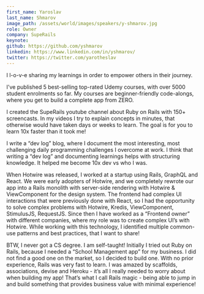 ```yaml
---
first_name: Yaroslav
last_name: Shmarov
image_path: /assets/world/images/speakers/y-shmarov.jpg
role: Owner
company: SupeRails
keynote:
github: https://github.com/yshmarov
linkedin: https://www.linkedin.com/in/yshmarov/
twitter: https://twitter.com/yarotheslav
---
```


I l-o-v-e sharing my learnings in order to empower others in their journey.

I've published 5 best-selling top-rated Udemy courses, with over 5000 student enrolments so far. My courses are beginner-friendly code-alongs, where you get to build a complete app from ZERO.

I created the SupeRails youtube channel about Ruby on Rails with 150+ screencasts. In my videos I try to explain concepts in minutes, that otherwise would have taken days or weeks to learn. The goal is for you to learn 10x faster than it took me!

I write a “dev log” blog, where I document the most interesting, most challenging daily programming challenges I overcome at work. I think that writing a “dev log” and documenting learnings helps with structuring knowledge. It helped me become 10x dev vs who I was.

When Hotwire was released, I worked at a startup using Rails, GraphQL and React. We were early adopters of Hotwire, and we completely rewrote our app into a Rails monolith with server-side rendering with Hotwire & ViewComponent for the design system. The frontend had complex UI interactions that were previously done with React, so I had the opportunity to solve complex problems with Hotwire, Kredis, ViewComponent, StimulusJS, RequestJS. Since then I have worked as a “Frontend owner” with different companies, where my role was to create complex UI’s with Hotwire. While working with this technology, I identified multiple common-use patterns and best practices, that I want to share!

BTW, I never got a CS degree. I am self-taught! Initially I tried out Ruby on Rails, because I needed a “School Management app” for my business. I did not find a good one on the market, so I decided to build one. With no prior experience, Rails was very fast to learn. I was amazed by scaffolds, associations, devise and Heroku - it’s all I really needed to worry about when building my app! That’s what I call Rails magic - being able to jump in and build something that provides business value with minimal experience!